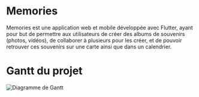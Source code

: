 # Memories

Memories est une application web et mobile développée avec Flutter, ayant pour but de permettre aux utilisateurs de créer des albums de souvenirs (photos, vidéos), de collaborer à plusieurs pour les créer, et de pouvoir retrouver ces souvenirs
sur une carte ainsi que dans un calendrier.


# Gantt du projet

![Diagramme de Gantt](Mempries/docs/Gantt.png)
